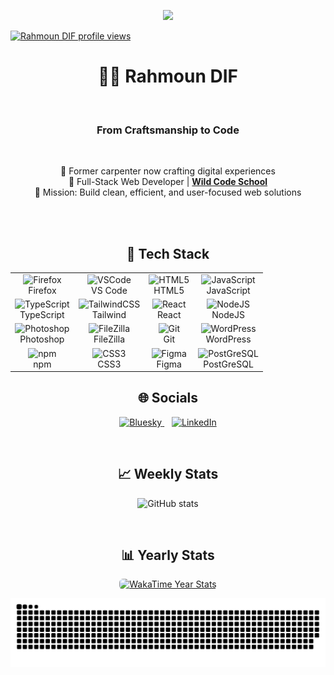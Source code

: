 <p align="center">
<img src="https://capsule-render.vercel.app/api?text=Welcome!&animation=fadeIn&type=waving&color=gradient&height=150" />
</p>


<p align="left">
  <a href="https://u8views.com/github/rahmoundif">
    <img src="https://u8views.com/api/v1/github/profiles/183239184/views/total-count.svg" alt="Rahmoun DIF profile views" height="25" />
  </a>
</p>
 


<h1 align="center">👨‍💻 Rahmoun DIF</h1>
<br>
<h3 align="center">From Craftsmanship to Code</h3>
<br>

<p align="center">
  🔁 Former carpenter now crafting digital experiences<br>
  🚀 Full-Stack Web Developer | <a href="https://www.wildcodeschool.com" target="_blank"><strong>Wild Code School</strong></a><br>
  🎯 Mission: Build clean, efficient, and user-focused web solutions
</p>
<br>
<br>


<h2 align="center">🧰 Tech Stack</h2>

<div align="center">
  <table>
    <tr>
      <td align="center"><img src="https://cdn.jsdelivr.net/gh/devicons/devicon/icons/firefox/firefox-original.svg" height="40" width="40" alt="Firefox"/><br/>Firefox</td>
      <td align="center"><img src="https://cdn.jsdelivr.net/gh/devicons/devicon/icons/vscode/vscode-original.svg" height="40" width="40" alt="VSCode"/><br/>VS Code</td>
      <td align="center"><img src="https://cdn.jsdelivr.net/gh/devicons/devicon/icons/html5/html5-original.svg" height="40" width="40" alt="HTML5"/><br/>HTML5</td>
      <td align="center"><img src="https://cdn.jsdelivr.net/gh/devicons/devicon/icons/javascript/javascript-original.svg" height="40" width="40" alt="JavaScript"/><br/>JavaScript</td>
    </tr>
    <tr>
      <td align="center"><img src="https://cdn.jsdelivr.net/gh/devicons/devicon/icons/typescript/typescript-original.svg" height="40" width="40" alt="TypeScript"/><br/>TypeScript</td>
      <td align="center"><img src="https://cdn.jsdelivr.net/gh/devicons/devicon/icons/tailwindcss/tailwindcss-original.svg" height="40" width="40" alt="TailwindCSS"/><br/>Tailwind</td>
      <td align="center"><img src="https://cdn.jsdelivr.net/gh/devicons/devicon/icons/react/react-original.svg" height="40" width="40" alt="React"/><br/>React</td>
      <td align="center"><img src="https://cdn.jsdelivr.net/gh/devicons/devicon/icons/nodejs/nodejs-original.svg" height="40" width="40" alt="NodeJS"/><br/>NodeJS</td>
    </tr>
    <tr>
      <td align="center"><img src="https://cdn.jsdelivr.net/gh/devicons/devicon/icons/photoshop/photoshop-plain.svg" height="40" width="40" alt="Photoshop"/><br/>Photoshop</td>
      <td align="center"><img src="https://cdn.jsdelivr.net/gh/devicons/devicon/icons/filezilla/filezilla-plain.svg" height="40" width="40" alt="FileZilla"/><br/>FileZilla</td>
      <td align="center"><img src="https://cdn.jsdelivr.net/gh/devicons/devicon/icons/git/git-original.svg" height="40" width="40" alt="Git"/><br/>Git</td>
      <td align="center"><img src="https://cdn.jsdelivr.net/gh/devicons/devicon/icons/wordpress/wordpress-original.svg" height="40" width="40" alt="WordPress"/><br/>WordPress</td>
    </tr>
    <tr>
      <td align="center"><img src="https://cdn.jsdelivr.net/gh/devicons/devicon/icons/npm/npm-original-wordmark.svg" height="40" width="40" alt="npm"/><br/>npm</td>
      <td align="center"><img src="https://cdn.jsdelivr.net/gh/devicons/devicon/icons/css3/css3-original.svg" height="40" width="40" alt="CSS3"/><br/>CSS3</td>
      <td align="center"><img src="https://cdn.jsdelivr.net/gh/devicons/devicon/icons/figma/figma-original.svg" height="40" width="40" alt="Figma"/><br/>Figma</td>
      <td align="center"><img src="https://cdn.jsdelivr.net/gh/devicons/devicon@latest/icons/postgresql/postgresql-original-wordmark.svg" height="40" width="40" alt="PostGreSQL" /><br/>PostGreSQL</td>
</td>
    </tr>
  </table>
</div>

<h2 align="center">🌐 Socials</h2>
<p align="center">
  <a href="https://bsky.app/profile/rmoond.bsky.social">
    <img src="https://img.shields.io/badge/bluesky-0285FF?style=for-the-badge&logo=bluesky&logoColor=white" alt="Bluesky">
  </a>
  &nbsp;&nbsp;
  <a href="https://www.linkedin.com/in/rahmoun-dif-22891b356" target="_blank">
    <img src="https://cdn.jsdelivr.net/gh/devicons/devicon/icons/linkedin/linkedin-original.svg" height="30" alt="LinkedIn">
  </a>
</p>

<br>
<h2 align="center">📈 Weekly Stats</h2>
<p align="center">
  <img src="https://github-readme-stats.vercel.app/api?username=rahmoundif&show_icons=true&theme=transparent" alt="GitHub stats"/>
</p>
<br>
<h2 align="center">📊 Yearly Stats</h2>
 <p align="center">
  <a href="https://wakatime.com/@Rahmoun" target="_blank" rel="noopener noreferrer">
    <img
      src="https://github-readme-stats.vercel.app/api/wakatime?username=Rahmoun&range=last_year&layout=default&theme=tokyonight&langs_count=10&projects_count=5"
      alt="WakaTime Year Stats" style="border-radius: 6px;" />
  </a>
</p>

![Snake animation](https://github.com/rahmoundif/rahmoundif/blob/output/github-contribution-grid-snake.svg)
